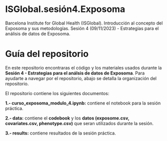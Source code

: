 # ISGlobal.sesión4.Exposoma

Barcelona Institute for Global Health (ISGlobal). Introducción al concepto del Exposoma y sus metodologías. Sesión 4 (09/11/2023) - Estrategias para el análisis de datos de Exposoma.

# Guía del repositorio
En este repositorio encontraras el código y los materiales usados durante la **Sesión 4 - Estrategias para el análsis de datos de Exposoma**. Para ayudarte a navegar por el repositorio, abajo se detalla la organización del repositorio. 

El repositorio contiene los siguientes documentos:

**1.- curso_exposoma_modulo_4.ipynb:** contiene el notebook para la sesión práctica. 

**2.- data:** contiene el **codebook** y los **datos (exposome.csv, covariates.csv, phenotype.csv)** que seran utilizados durante la sesión.  

**3.- results:** contiene resultados de la sesión práctica. 




